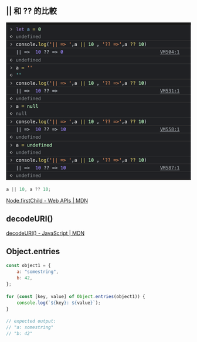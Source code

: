 ## || 和 ?? 的比較

![](./images/compose.png)

```jsx
a || 10, a ?? 10;
```

[Node.firstChild - Web APIs | MDN](https://developer.mozilla.org/en-US/docs/Web/API/Node/firstChild)

## decodeURI()

[decodeURI() - JavaScript | MDN](https://developer.mozilla.org/en-US/docs/Web/JavaScript/Reference/Global_Objects/decodeURI)

## Object.entries

```jsx
const object1 = {
    a: "somestring",
    b: 42,
};

for (const [key, value] of Object.entries(object1)) {
    console.log(`${key}: ${value}`);
}

// expected output:
// "a: somestring"
// "b: 42"
```
